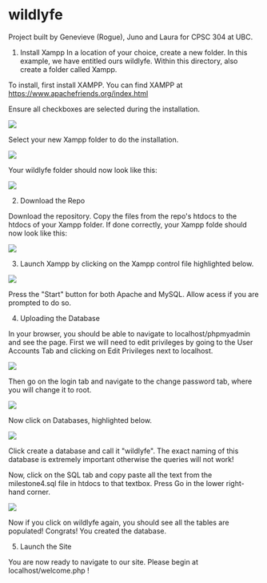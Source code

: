 # wildlyfe
Project built by Genevieve (Rogue), Juno and Laura for CPSC 304 at UBC.

1) Install Xampp
In a location of your choice, create a new folder. In this example, we have entitled ours wildlyfe. Within this directory, also create a folder called Xampp. 

To install, first install XAMPP. You can find XAMPP at https://www.apachefriends.org/index.html

Ensure all checkboxes are selected during the installation.

![](wildlyfe/htdocs/installer1.png)

Select your new Xampp folder to do the installation. 

![](wildlyfe/htdocs/installer2.png)

Your wildlyfe folder should now look like this:

![](wildlyfe/htdocs/installer3.png)


2) Download the Repo

Download the repository. Copy the files from the repo's htdocs to the htdocs of your Xampp folder. If done correctly, your Xampp folde should now look like this:

![](wildlyfe/htdocs/installer4.png)

3) Launch Xampp by clicking on the Xampp control file highlighted below. 

![](wildlyfe/htdocs/installer5.png)

Press the "Start" button for both Apache and MySQL. Allow acess if you are prompted to do so. 

4) Uploading the Database

In your browser, you should be able to navigate to localhost/phpmyadmin and see the page.
First we will need to edit privileges by going to the User Accounts Tab and clicking on Edit Privileges next to localhost.

![](wildlyfe/htdocs/installer8.png)

Then go on the login tab and navigate to the change password tab, where you will change it to root.

![](wildlyfe/htdocs/installer9.png)

Now click on Databases, highlighted below. 

![](wildlyfe/htdocs/installer6.png)

Click create a database and call it "wildlyfe". The exact naming of this database is extremely important otherwise the queries will not work!

Now, click on the SQL tab and copy paste all the text from the milestone4.sql file in htdocs to that textbox. Press Go in the lower right-hand corner. 

![](wildlyfe/htdocs/installer7.png)

Now if you click on wildlyfe again, you should see all the tables are populated! Congrats! You created the database.

5) Launch the Site

You are now ready to navigate to our site. Please begin at localhost/welcome.php !

